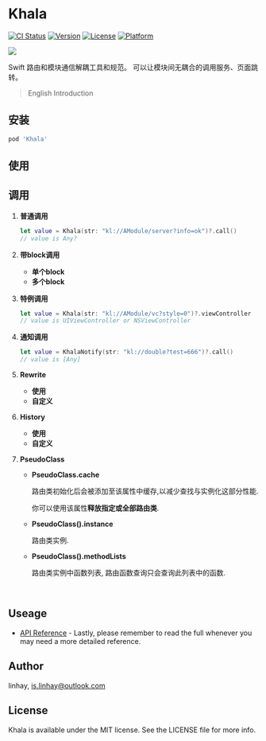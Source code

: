 # Khala

[![CI Status](https://img.shields.io/travis/linhay/Khala.svg?style=flat)](https://travis-ci.org/linhay/Khala)
[![Version](https://img.shields.io/cocoapods/v/Khala.svg?style=flat)](https://cocoapods.org/pods/Khala)
[![License](https://img.shields.io/cocoapods/l/Khala.svg?style=flat)](https://cocoapods.org/pods/Khala)
[![Platform](https://img.shields.io/cocoapods/p/Khala.svg?style=flat)](https://cocoapods.org/pods/Khala)



![](https://s.linhey.com/khala.png)

Swift 路由和模块通信解耦工具和规范。 可以让模块间无耦合的调用服务、页面跳转。

> English Introduction

## 安装

```ruby
pod 'Khala'
```

## 使用





## 调用

1. **普通调用**

   ```swift
   let value = Khala(str: "kl://AModule/server?info=ok")?.call()
   // value is Any?
   ```

2. **带block调用**

   - **单个block**
   - **多个block**

3. **特例调用**

   ```swift
   let value = Khala(str: "kl://AModule/vc?style=0")?.viewController
   // value is UIViewController or NSViewController
   ```

4. **通知调用**

   ```swift
   let value = KhalaNotify(str: "kl://double?test=666")?.call()
   // value is [Any]
   ```

5. **Rewrite**

   - **使用**
   - **自定义**

6. **History**

   - **使用**
   - **自定义**

7. **PseudoClass**

   - **PseudoClass.cache**

     路由类初始化后会被添加至该属性中缓存,以减少查找与实例化这部分性能.

     你可以使用该属性**释放指定或全部路由类**.

   - **PseudoClass().instance**

     路由类实例.

   - **PseudoClass().methodLists**

     路由类实例中函数列表, 路由函数查询只会查询此列表中的函数.

     ​

## Useage

- [API Reference](https://linhay.github.io/Khala/) - Lastly, please remember to read the full whenever you may need a more detailed reference. 

## Author

linhay, is.linhay@outlook.com

## License

Khala is available under the MIT license. See the LICENSE file for more info.

